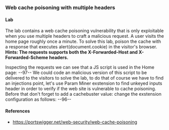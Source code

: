 ### Web cache poisoning with multiple headers
#### Lab
The lab contains a web cache poisoning vulnerability that is only exploitable when you use multiple headers to craft a malicious request. A user visits the home page roughly once a minute. To solve this lab, poison the cache with a response that executes alert(document.cookie) in the visitor's browser.
<b>Hints: The requests  supports both the X-Forwarded-Host and X-Forwarded-Scheme headers. </b>

Inspecting the requests we can see that a JS script is used in the Home page:
--97--
We could code an malicious version of this script to be delivered to the visitors to solve the lab, to do that of course we have to find an injections point, let's use Param Miner exstension to find unkeyed inputs header in order to verify if the web site is vulnerable to cache poisoning. Before that don't forget to add a cachebuster value: change the exstension configuration as follows:
--96--
 
#### References
+ https://portswigger.net/web-security/web-cache-poisoning
